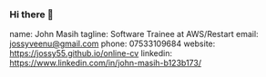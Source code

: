 ### Hi there 👋
name: John Masih
    tagline: Software Trainee at AWS/Restart 
    email: jossyveenu@gmail.com
    phone: 07533109684
    website:  https://jossy55.github.io/online-cv
    linkedin: https://www.linkedin.com/in/john-masih-b123b173/

<!--
**jossy55/jossy55** is a ✨ _special_ ✨ repository because its `README.md` (this file) appears on your GitHub profile.

Here are some ideas to get you started:

- 


- 🌱 I’m currently learning ...
- 👯 I’m looking to collaborate on ...
- 🤔 I’m looking for help with ...
- 💬 Ask me about ...
- 📫 How to reach me: ...
- 😄 Pronouns: ...
- ⚡ Fun fact: ...
-->
